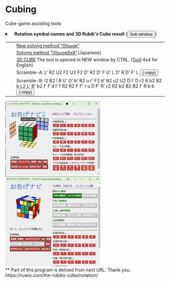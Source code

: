 # Cubing
Cube-game assisting tools
<div id="rotResol">
<details><summary> 　<strong>Rotation symbol names and 3D Rubik's Cube result</strong>
(<button type=button onclick="openSwin(this)">Sub window</button>)

<table><tr><td>　</td><td><a target="_blank" height="40px" width="800px" scrolling="yes" frameborder="0" href="https://noriofujii.github.io/Solve-method/Monogusa-Method.html">New solving method "Otsuge"</a>
</td></tr>
<tr><td>　</td><td><a target="_blank" height="40px" width="800px" scrolling="yes" frameborder="0" href="https://noriofujii.github.io/cube8x8/%E3%81%8A%E5%91%8A%E3%81%92%E3%81%AB%E3%82%88%E3%82%8B%E3%83%AB%E3%83%BC%E3%83%93%E3%83%83%E3%82%AF%E3%82%AD%E3%83%A5%E3%83%BC%E3%83%96%E8%A7%A3%E6%B3%95.html">Solving method "Otsuge8x8"</a>(Japanese)
</td></tr>
  <tr><td>　</td><td><a target="cube3d" height="420px" width="600px" scrolling="no" frameborder="0" href="https://noriofujii.github.io/cube8x8/?Rcubes3x3">3D CUBE</a> The tool is opened in NEW window by CTRL. (<a href="https://noriofujii.github.io/Cubing/">Tool</a> 4x4 for English)
</td></tr><tr><td>　</td><td>Scramble-A:<span> L' R2 U2 F2 U2 F2 D' R2 D' F U' L D' R D' F' L <button type="button" onclick="RotCopy(this)">(-copy)</button></span><br>
</td></tr><tr><td>　</td><td>Scramble-B:<span>  l2 B2 l B U' D' b' R2 u r' F2 d' B2 u2 U2 D l' D r2 R b2 B2 b L2 L' B' b2 f' F d l' f R2 R2 F F' r u D F' R' r2 R2 b2 B2 B2 f' R b b <button type="button" onclick="RotCopy(this)">(-copy)</button></span><br>
</td></tr>
</table>
</details>
  <img src="Cube3D.png" width=300><img src="Cube4.png" width=300>
</div>
**  Part of this program is delived from next URL. Thank you.<br>
    https://ruwix.com/the-rubiks-cube/notation/
